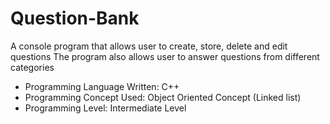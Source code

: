 # Question-Bank
A console program that allows user to create, store, delete and edit questions
The program also allows user to answer questions from different categories

* Programming Language Written: C++
* Programming Concept Used: Object Oriented Concept (Linked list)
* Programming Level: Intermediate Level


